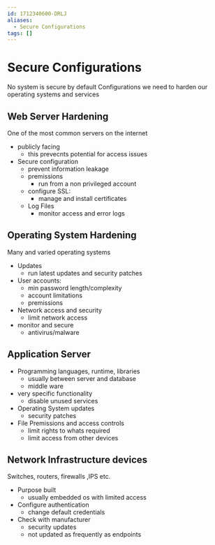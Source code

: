 ```yaml
---
id: 1712340600-DRLJ
aliases:
  - Secure Configurations
tags: []
---
```


# Secure Configurations
No system is secure by default Configurations we need to harden our operating systems and services 

## Web Server Hardening
One of the most common servers on the internet
- publicly facing 
    - this prevecnts potential for access issues
- Secure configuration
    - prevent information leakage
    - premissions
        - run from a non privileged account
    - configure SSL:
        - manage and install certificates
    - Log Files
        - monitor access and error logs

## Operating System Hardening
Many and varied operating systems
- Updates
    - run latest updates and security patches
- User accounts: 
    - min password length/complexity
    - account limitations
    - premissions 
- Network access and security
    - limit network access
- monitor and secure
    - antivirus/malware

## Application Server 
- Programming languages, runtime, libraries
    - usually between server and database
    - middle ware
- very specific functionality 
    - disable unused services 
- Operating System updates
    - security patches
- File Premissions and access controls
    - limit rights to whats required
    - limit access from other devices 

## Network Infrastructure devices 
Switches, routers, firewalls ,IPS etc.
- Purpose built
    - usually embedded os with limited access
- Configure authentication
    - change default credentials 
- Check with manufacturer
    - security updates
    - not updated as frequently as endpoints

